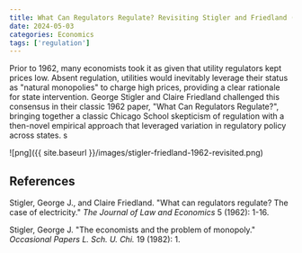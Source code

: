 ```yaml
---
title: What Can Regulators Regulate? Revisiting Stigler and Friedland (1962)
date: 2024-05-03
categories: Economics
tags: ['regulation']
---
```


Prior to 1962, many economists took it as given that utility regulators kept prices low. Absent regulation, utilities would inevitably leverage their status as "natural monopolies" to charge high prices, providing a clear rationale for state intervention. George Stigler and Claire Friedland challenged this consensus in their classic 1962 paper, "What Can Regulators Regulate?", bringing together a classic Chicago School skepticism of regulation with a then-novel empirical approach that leveraged variation in regulatory policy across states. 
s



![png]({{ site.baseurl }}/images/stigler-friedland-1962-revisited.png)

## References

Stigler, George J., and Claire Friedland. "What can regulators regulate? The case of electricity." *The Journal of Law and Economics* 5 (1962): 1-16.

Stigler, George J. "The economists and the problem of monopoly." *Occasional Papers L. Sch. U. Chi.* 19 (1982): 1.